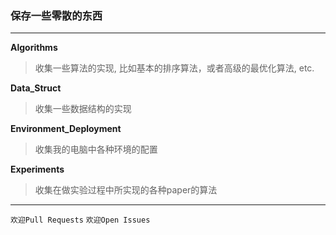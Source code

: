 ### 保存一些零散的东西

---
**Algorithms**

>收集一些算法的实现, 比如基本的排序算法，或者高级的最优化算法, etc.

**Data_Struct**

>收集一些数据结构的实现

**Environment_Deployment**

>收集我的电脑中各种环境的配置

**Experiments**

>收集在做实验过程中所实现的各种paper的算法


---
`欢迎Pull Requests`
`欢迎Open Issues`
